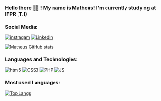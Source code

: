 ### Hello there 🙏🏽 ! My name is Matheus! I'm currently studying at IFPR (T.I)

### Social Media:
   
[![instragam](https://img.shields.io/badge/Instagram-E4405F?style=for-the-badge&logo=instagram&logoColor=white)](https://www.instagram.com/matth_s_lopes)
[![Linkedin](https://img.shields.io/badge/LinkedIn-0077B5?style=for-the-badge&logo=linkedin&logoColor=white)](https://www.linkedin.com/in/matheus-santos-lopes-3a7002260/)
   
![Matheus GitHub stats](https://github-readme-stats.vercel.app/api?username=mattheusMSL&show_icons=true&theme=shades-of-purple)

### Languages and Technologies:

<div aling="center" style="display: inline-block">
   <img alt="html5" src="https://img.shields.io/badge/HTML5-E34F26?style=for-the-badge&logo=html5&logoColor=white">
   <img alt="CSS3" src="https://img.shields.io/badge/CSS3-1572B6?style=for-the-badge&logo=css3&logoColor=white" >
   <img alt="PHP" src="https://img.shields.io/badge/PHP-777BB4?style=for-the-badge&logo=php&logoColor=white">
   <img alt="JS" src="https://img.shields.io/badge/JavaScript-F7DF1E?style=for-the-badge&logo=javascript&logoColor=black">
</div> 

### Most used Languages:

[![Top Langs](https://github-readme-stats.vercel.app/api/top-langs/?username=mattheusMSL&layout=compact&theme=shades-of-purple)](https://github.com/mattheusMSL)
<!-- ![](https://github-readme-stats.vercel.app/api/top-langs/?username={mattheusMSL}&theme=blue-green) -->
